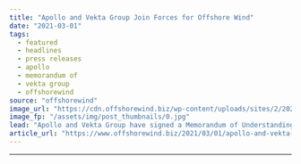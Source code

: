 ```yaml
---
title: "Apollo and Vekta Group Join Forces for Offshore Wind"
date: "2021-03-01"
tags: 
  - featured
  - headlines
  - press releases
  - apollo
  - memorandum of
  - vekta group
  - offshorewind
source: "offshorewind"
image_url: "https://cdn.offshorewind.biz/wp-content/uploads/sites/2/2021/02/26112007/Apollo-and-Vekta-Group-Join-Forces-for-Offshore-Wind.jpg"
image_fp: "/assets/img/post_thumbnails/0.jpg"
lead: "Apollo and Vekta Group have signed a Memorandum of Understanding (MoU) to together provide"
article_url: "https://www.offshorewind.biz/2021/03/01/apollo-and-vekta-group-join-forces-for-offshore-wind/"
---
```


---

